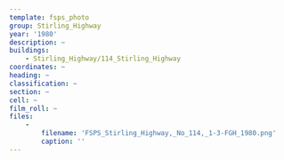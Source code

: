 ```yaml
---
template: fsps_photo
group: Stirling_Highway
year: '1980'
description: ~
buildings:
    - Stirling_Highway/114_Stirling_Highway
coordinates: ~
heading: ~
classification: ~
section: ~
cell: ~
film_roll: ~
files:
    -
        filename: 'FSPS_Stirling_Highway,_No_114,_1-3-FGH_1980.png'
        caption: ''
---
```

